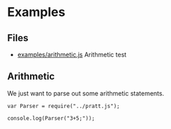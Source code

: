 # Examples

## Files

* [examples/arithmetic.js](#arithmetic "save: |jshint") Arithmetic test


## Arithmetic

We just want to parse out some arithmetic statements. 

    var Parser = require("../pratt.js");

    console.log(Parser("3+5;"));
